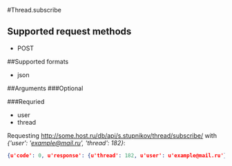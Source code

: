 #Thread.subscribe

## Supported request methods 
* POST

##Supported formats
* json

##Arguments
###Optional

###Requried
* user
* thread

Requesting http://some.host.ru/db/api/s.stupnikov/thread/subscribe/ with _{'user': 'example@mail.ru', 'thread': 182}_:
```json
{u'code': 0, u'response': {u'thread': 182, u'user': u'example@mail.ru'}}
```
